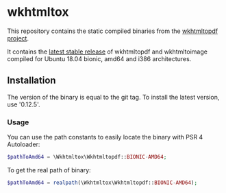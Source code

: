 # wkhtmltox

This repository contains the static compiled binaries from the [wkhtmltopdf project](http://wkhtmltopdf.org/).

It contains the [latest stable release](https://github.com/wkhtmltopdf/wkhtmltopdf/releases/latest) of wkhtmltopdf and wkhtmltoimage compiled for Ubuntu 18.04 bionic, amd64 and i386 architectures.

## Installation

The version of the binary is equal to the git tag.
To install the latest version, use '0.12.5'.

### Usage

You can use the path constants to easily locate the binary with PSR 4 Autoloader: 

``` php
$pathToAmd64 = \Wkhtmltox\Wkhtmltopdf::BIONIC-AMD64;
```

To get the real path of binary:

``` php
$pathToAmd64 = realpath(\Wkhtmltox\Wkhtmltopdf::BIONIC-AMD64);
```

